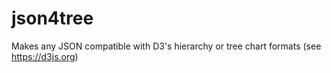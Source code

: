 # json4tree
Makes any JSON compatible with D3's hierarchy or tree chart formats (see https://d3js.org)
